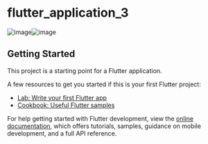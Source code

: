 # flutter_application_3


![image](https://user-images.githubusercontent.com/76655046/198385740-a2a8f41d-0108-429f-9bef-b58ef3d5fc0d.png)![image](https://user-images.githubusercontent.com/76655046/198385841-bcc29471-d594-4fa9-bf5a-039014051f29.png)


## Getting Started

This project is a starting point for a Flutter application.

A few resources to get you started if this is your first Flutter project:

- [Lab: Write your first Flutter app](https://docs.flutter.dev/get-started/codelab)
- [Cookbook: Useful Flutter samples](https://docs.flutter.dev/cookbook)

For help getting started with Flutter development, view the
[online documentation](https://docs.flutter.dev/), which offers tutorials,
samples, guidance on mobile development, and a full API reference.
